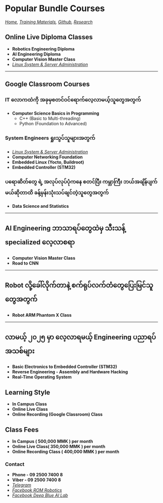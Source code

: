 # Popular Bundle Courses

*[Home](./README.md),  [Training Materials](./trainingmaterials.md),  [Github](https://github.com/ROM-robotics),  [Research](https://www.facebook.com/profile.php?id=100089316612691&mibextid=ZbWKwL)*


## Online Live Diploma Classes

- **Robotics Engineering Diploma**
- **AI Engineering Diploma**
- **Computer Vision Master Class**
- *[Linux System & Server Administration](./linuxsystemadministration.md)*

---

## Google Classroom Courses

### IT လောကထဲကို အခုမှစတင်ဝင်ရောက်လေ့လာမယ့်သူတွေအတွက်

- **Computer Science Basics in Programming**
  - C++ (Basic to Multi-threading)
  - Python (Foundation to Advanced)

### System Engineers ရှုးသွပ်သူများအတွက်

- *[Linux System & Server Administration](./bundle_courses/015_linuxsystemadministration.md)*
- **Computer Networking Foundation**
- **Embedded Linux (Yocto, Buildroot)**
- **Embedded Controller (STM32)**

### ပရောဆိတ်တွေ ရဲ့ အလုပ်လုပ်ပုံကနေ စတင်ပြီး ကမ္ဘာကြီး ဘယ်အချိန်ပျက်မယ်ဆိုတာထိ ခန့်မှန်းသုံးသပ်ချင်တဲ့သူတွေအတွက် 

- **Data Science and Statistics**

---

## AI Engineering ဘာသာရပ်တွေထဲမှ သီးသန့် specialized လေ့လာစရာ 

- **Computer Vision Master Class**
- **Road to CNN**

---

## Robot လို့ခေါ်လိုက်တာနဲ့ စက်ရုပ်လက်တံတွေပြေးမြင်သူတွေအတွက် 

- **Robot ARM Phantom X Class**

---

## လာမယ့် ၂၀၂၅ မှာ လေ့လာရမယ့် Engineering ပညာရပ်အသစ်များ

- **Basic Electronics to Embedded Controller (STM32)**
- **Reverse Engineering - Assembly and Hardware Hacking**
- **Real-Time Operating System**


## Learning Style 
- **In Campus Class**
- **Online Live Class**
- **Online Recording (Google Classroom) Class**


## Class Fees 
- **In Campus ( 500,000 MMK ) per month**
- **Online Live Class( 350,000 MMK ) per month**
- **Online Recording Class ( 400,000 MMK ) per month**

### Contact
- **Phone - 09 2500 7400 8**
- **Viber - 09 2500 7400 8**
- *[Telegram](https://t.me/rom_dynamics)*
- *[Facebook ROM Robotics](https://www.facebook.com/ROMROBOTS/)*
- *[Facebook Deep Blue AI Lab](https://www.facebook.com/deepblueailab/)*